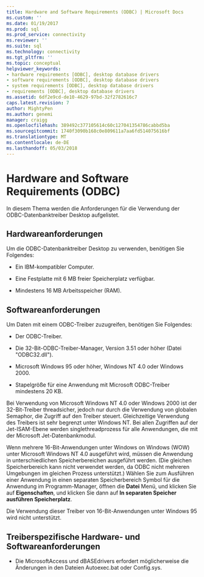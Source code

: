 ```yaml
---
title: Hardware and Software Requirements (ODBC) | Microsoft Docs
ms.custom: ''
ms.date: 01/19/2017
ms.prod: sql
ms.prod_service: connectivity
ms.reviewer: ''
ms.suite: sql
ms.technology: connectivity
ms.tgt_pltfrm: ''
ms.topic: conceptual
helpviewer_keywords:
- hardware requirements [ODBC], desktop database drivers
- software requirements [ODBC], desktop database drivers
- system requirements [ODBC], desktop database drivers
- requirements [ODBC], desktop database drivers
ms.assetid: 6df2e9cd-de10-4629-97bd-32f2782616c7
caps.latest.revision: 7
author: MightyPen
ms.author: genemi
manager: craigg
ms.openlocfilehash: 389492c377105614c60c127041354786cabbd5ba
ms.sourcegitcommit: 1740f3090b168c0e809611a7aa6fd514075616bf
ms.translationtype: MT
ms.contentlocale: de-DE
ms.lasthandoff: 05/03/2018
---
```

# <a name="hardware-and-software-requirements-odbc"></a>Hardware and Software Requirements (ODBC)
In diesem Thema werden die Anforderungen für die Verwendung der ODBC-Datenbanktreiber Desktop aufgelistet.  
  
## <a name="hardware-requirements"></a>Hardwareanforderungen  
 Um die ODBC-Datenbanktreiber Desktop zu verwenden, benötigen Sie Folgendes:  
  
-   Ein IBM-kompatibler Computer.  
  
-   Eine Festplatte mit 6 MB freier Speicherplatz verfügbar.  
  
-   Mindestens 16 MB Arbeitsspeicher (RAM).  
  
## <a name="software-requirements"></a>Softwareanforderungen  
 Um Daten mit einem ODBC-Treiber zuzugreifen, benötigen Sie Folgendes:  
  
-   Der ODBC-Treiber.  
  
-   Die 32-Bit-ODBC-Treiber-Manager, Version 3.51 oder höher (Datei "ODBC32.dll").  
  
-   Microsoft Windows 95 oder höher, Windows NT 4.0 oder Windows 2000.  
  
-   Stapelgröße für eine Anwendung mit Microsoft ODBC-Treiber mindestens 20 KB.  
  
 Bei Verwendung von Microsoft Windows NT 4.0 oder Windows 2000 ist der 32-Bit-Treiber threadsicher, jedoch nur durch die Verwendung von globalen Semaphor, die Zugriff auf den Treiber steuert. Gleichzeitige Verwendung des Treibers ist sehr begrenzt unter Windows NT. Bei allen Zugriffen auf der Jet-ISAM-Ebene werden singlethreadprozess für alle Anwendungen, die mit der Microsoft Jet-Datenbankmodul.  
  
 Wenn mehrere 16-Bit-Anwendungen unter Windows on Windows (WOW) unter Microsoft Windows NT 4.0 ausgeführt wird, müssen die Anwendung in unterschiedlichen Speicherbereichen ausgeführt werden. (Die gleichen Speicherbereich kann nicht verwendet werden, da ODBC nicht mehreren Umgebungen im gleichen Prozess unterstützt.) Wählen Sie zum Ausführen einer Anwendung in einen separaten Speicherbereich Symbol für die Anwendung im Programm-Manager, öffnen die **Datei** Menü, und klicken Sie auf **Eigenschaften**, und klicken Sie dann auf **In separaten Speicher ausführen Speicherplatz**.  
  
 Die Verwendung dieser Treiber von 16-Bit-Anwendungen unter Windows 95 wird nicht unterstützt.  
  
## <a name="driver-specific-hardware-and-software-requirements"></a>Treiberspezifische Hardware- und Softwareanforderungen  
  
-   Die MicrosoftAccess und dBASEdrivers erfordert möglicherweise die Änderungen in den Dateien Autoexec.bat oder Config.sys.
